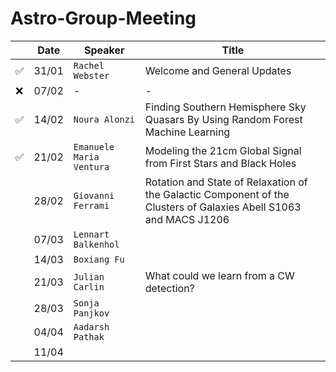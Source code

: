 # Astro-Group-Meeting

| | Date| Speaker | Title |
| --- | --- | --- | --- |
| ✅ | 31/01 | `Rachel Webster` | Welcome and General Updates |
| ❌ | 07/02 | - | - |
| ✅ | 14/02 | `Noura Alonzi` | Finding Southern Hemisphere Sky Quasars By Using Random Forest Machine Learning |
| ✅ | 21/02 | `Emanuele Maria Ventura` | Modeling the 21cm Global Signal from First Stars and Black Holes |
| | 28/02 | `Giovanni Ferrami` | Rotation and State of Relaxation of the Galactic Component of the Clusters of Galaxies Abell S1063 and MACS J1206 |
| | 07/03 | `Lennart Balkenhol` |  |
| | 14/03 | `Boxiang Fu` |  |
| | 21/03 | `Julian Carlin` | What could we learn from a CW detection? |
| | 28/03 | `Sonja Panjkov` |  |
| | 04/04 | `Aadarsh Pathak` |  |
| | 11/04 |  |  |
